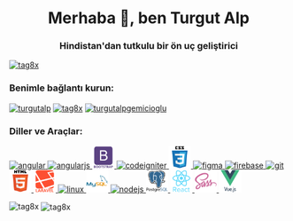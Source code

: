<h1 align="center">Merhaba 👋, ben Turgut Alp</h1>
<h3 align="center">Hindistan'dan tutkulu bir ön uç geliştirici</h3>

<p align="left"> <a href= "https://github.com/ryo-ma/github-profile-trophy"><img src="https://github-profile-trophy.vercel.app/?username=tag8x" alt="tag8x" / ></a> </p>

<h3 align="left">Benimle bağlantı kurun:</h3>
<p align="left">
<a href="https://linkedin.com/in/turgutalp" target="boş"><img align="center" src="https://raw.githubusercontent.com/rahuldkjain/github-profile-readme-generator/master/src/images/icons/Social/linked-in- alt.svg" alt="turgutalp" yükseklik="30"genişlik="40" /></a>
<a href="https://instagram.com/tag8x" target="boş"><img align="center" src="https://raw.githubusercontent.com/rahuldkjain/github-profile-readme-generator /master/src/images/icons/Social/instagram.svg" alt="tag8x" height="30" width="40" /></a>
<a href="https://medium.com/turgutalpgemicioglu " target="boş"><img align="center" src="https://raw.githubusercontent.com/rahuldkjain/github-profile-readme-generator/master/src/images/icons/Social/medium.svg " alt="turgutalpgemicioglu" height="30" width="40" /></a>
</p>

<h3 align="left">Diller ve Araçlar:</h3>
<p align="left"> <a href="https://angular.io" target="_blank"> <img src="https://angular.io/assets/images/logos/angular/angular. svg" alt="angular" width="40" height="40"/> </a> <a href="https://angular.io" target="_blank"> <img src="https:/ /raw.githubusercontent.com/devicons/devicon/master/icons/angularjs/angularjs-original-wordmark.svg" alt="angularjs" width="40" height="40"/> </a> <a href= "https://getbootstrap.com" target="_blank"> <img src="https://raw.githubusercontent.com/devicons/devicon/master/icons/bootstrap/bootstrap-plain-wordmark.svg"alt="bootstrap" width="40" height="40"/> </a> <a href="https://codeigniter.com" target="_blank"> <img src="https://cdn .worldvectorlogo.com/logos/codeigniter.svg" alt="codeigniter" width="40" height="40"/> </a> <a href="https://www.w3schools.com/css/" target="_blank"> <img src="https://raw.githubusercontent.com/devicons/devicon/master/icons/css3/css3-original-wordmark.svg" alt="css3" width="40" yükseklik ="40"/> </a> <a href="https://www.figma.com/" target="_blank"> <img src="https://www.vectorlogo.zone/logos/figma/figma-icon.svg" alt="figma" width="40" height="40"/> </a> <a href="https://firebase.google.com/" hedefi ="_blank"> <img src="https://www.vectorlogo.zone/logos/firebase/firebase-icon.svg" alt="firebase" width="40" height="40"/> </a > <a href="https://git-scm.com/" target="_blank"> <img src="https://www.vectorlogo.zone/logos/git-scm/git-scm-icon. svg" alt="git" width="40" height="40"/> </a> <a href="https://www.w3.org/html/" target="_blank"> <img src ="https://raw.githubusercontent.com/devicons/devicon/master/icons/html5/html5-original-wordmark.svg" alt="html5" width="40" height="40"/> </a> <a href="https:// laravel.com/" target="_blank"> <img src="https://raw.githubusercontent.com/devicons/devicon/master/icons/laravel/laravel-plain-wordmark.svg" alt="laravel" genişlik ="40" height="40"/> </a> <a href="https://www.linux.org/" target="_blank"> <img src="https://raw.githubusercontent. com/devicons/devicon/master/icons/linux/linux-original.svg" alt="linux" width="40" height="40"/> </a> <a href="https://www. mysql.com/"target="_blank"> <img src="https://raw.githubusercontent.com/devicons/devicon/master/icons/mysql/mysql-original-wordmark.svg" alt="mysql" width="40" height ="40"/> </a> <a href="https://nodejs.org" target="_blank"> <img src="https://raw.githubusercontent.com/devicons/devicon/master/ simgeler/nodejs/nodejs-original-wordmark.svg" alt="nodejs" width="40" height="40"/> </a> <a href="https://www.postgresql.org" target= "_blank"> <img src="https://raw.githubusercontent.com/devicons/devicon/master/icons/postgresql/postgresql-original-wordmark.svg" alt="postgresql" width="40"height="40"/> </a> <a href="https://reactjs.org/" target="_blank"> <img src="https://raw.githubusercontent.com/devicons/devicon/ master/icons/react/react-original-wordmark.svg" alt="tepki" width="40" height="40"/> </a> <a href="https://sass-lang.com" target="_blank"> <img src="https://raw.githubusercontent.com/devicons/devicon/master/icons/sass/sass-original.svg" alt="sass" width="40" height=" 40"/> </a> <a href="https://vuejs.org/" target="_blank"> <img src="https://raw.githubusercontent.com/devicons/devicon/master/icons/vuejs/vuejs-original-wordmark.svg" alt="vuejs" width="40" height="40"/> </a> </p>

<p><img align="left" src="https://github-readme-stats.vercel.app/api/top-langs?username=tag8x&show_icons=true&locale=tr&layout=compact" alt="tag8x" /> </p>

<p> <img align="center" src="https://github-readme-stats.vercel.app/api?username=tag8x&show_icons=true&locale=en" alt="tag8x" /> </p>

